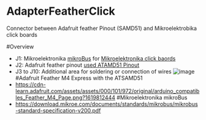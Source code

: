 # AdapterFeatherClick

Connector between Adafruit feather Pinout (SAMD51) and Mikroelektrobika click boards

#Overview
- J1: Mikroelektronika [mikroBus](https://www.mikroe.com/mikrobus) for [Mikroelektronika click baords](https://www.mikroe.com/click)
- J2: Adafruit feather pinout [used ATAMD51 Pinout](https://learn.adafruit.com/adafruit-feather-m4-express-atsamd51/pinouts)
- J3 to J10: Additional area for soldering or connection of wires
![image](https://user-images.githubusercontent.com/82336645/117453680-82faa280-af45-11eb-85c5-b00eb57f9df8.png)
#Adafruit Feather M4 Express with the ATSAMD51
- https://cdn-learn.adafruit.com/assets/assets/000/101/972/original/arduino_compatibles_Feather_M4_Page.png?1619812444
#Mikroelektronika mikroBus
- https://download.mikroe.com/documents/standards/mikrobus/mikrobus-standard-specification-v200.pdf


